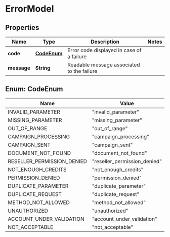 
# ErrorModel

## Properties
Name | Type | Description | Notes
------------ | ------------- | ------------- | -------------
**code** | [**CodeEnum**](#CodeEnum) | Error code displayed in case of a failure | 
**message** | **String** | Readable message associated to the failure | 


<a name="CodeEnum"></a>
## Enum: CodeEnum
Name | Value
---- | -----
INVALID_PARAMETER | &quot;invalid_parameter&quot;
MISSING_PARAMETER | &quot;missing_parameter&quot;
OUT_OF_RANGE | &quot;out_of_range&quot;
CAMPAIGN_PROCESSING | &quot;campaign_processing&quot;
CAMPAIGN_SENT | &quot;campaign_sent&quot;
DOCUMENT_NOT_FOUND | &quot;document_not_found&quot;
RESELLER_PERMISSION_DENIED | &quot;reseller_permission_denied&quot;
NOT_ENOUGH_CREDITS | &quot;not_enough_credits&quot;
PERMISSION_DENIED | &quot;permission_denied&quot;
DUPLICATE_PARAMETER | &quot;duplicate_parameter&quot;
DUPLICATE_REQUEST | &quot;duplicate_request&quot;
METHOD_NOT_ALLOWED | &quot;method_not_allowed&quot;
UNAUTHORIZED | &quot;unauthorized&quot;
ACCOUNT_UNDER_VALIDATION | &quot;account_under_validation&quot;
NOT_ACCEPTABLE | &quot;not_acceptable&quot;



